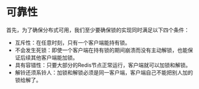 # 可靠性

首先，为了确保分布式可用，我们至少要确保锁的实现同时满足以下四个条件：

- 互斥性：在任意时刻，只有一个客户端能持有锁。
- 不会发生死锁：即使一个客户端在持有锁的期间崩溃而没有主动解锁，也能保证后续其他客户端能加锁。
- 具有容错性：只要大部分的Redis节点正常运行，客户端就可以加锁和解锁。
- 解铃还须系铃人：加锁和解锁必须是同一客户端，客户端自己不能把别人加的锁给解了。

